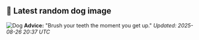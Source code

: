 ## 🐶 Latest random dog image
![Dog](https://images.dog.ceo/breeds/greyhound-indian/rampur-greyhound.jpg)
**Advice:** "Brush your teeth the moment you get up."
*Updated: 2025-08-26 20:37 UTC*
